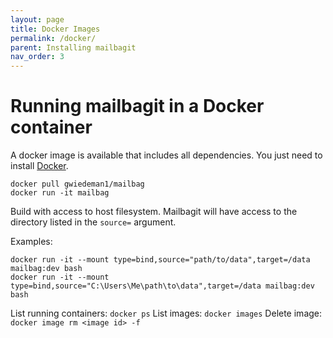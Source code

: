 ```yaml
---
layout: page
title: Docker Images
permalink: /docker/
parent: Installing mailbagit
nav_order: 3
---
```


# Running mailbagit in a Docker container

A docker image is available that includes all dependencies. You just need to install [Docker](https://docs.docker.com/get-docker/).

```
docker pull gwiedeman1/mailbag
docker run -it mailbag
```


Build with access to host filesystem. Mailbagit will have access to the directory listed in the `source=` argument.

Examples:
```
docker run -it --mount type=bind,source="path/to/data",target=/data mailbag:dev bash
docker run -it --mount type=bind,source="C:\Users\Me\path\to\data",target=/data mailbag:dev bash
```

List running containers: `docker ps`
List images: `docker images`
Delete image: `docker image rm <image id> -f`